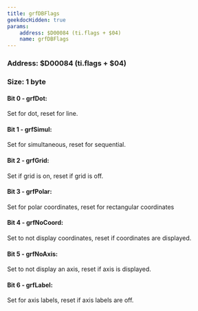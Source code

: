```yaml
---
title: grfDBFlags
geekdocHidden: true
params:
    address: $D00084 (ti.flags + $04)
    name: grfDBFlags
---
```


### Address: $D00084 (ti.flags + $04)

### Size: 1 byte

#### Bit 0 - grfDot:
Set for dot, reset for line.

#### Bit 1 - grfSimul:
Set for simultaneous, reset for sequential.

#### Bit 2 - grfGrid:
Set if grid is on, reset if grid is off.

#### Bit 3 - grfPolar:
Set for polar coordinates, reset for rectangular coordinates

#### Bit 4 - grfNoCoord:
Set to not display coordinates, reset if coordinates are displayed.

#### Bit 5 - grfNoAxis:
Set to not display an axis, reset if axis is displayed.

#### Bit 6 - grfLabel:
Set for axis labels, reset if axis labels are off.
